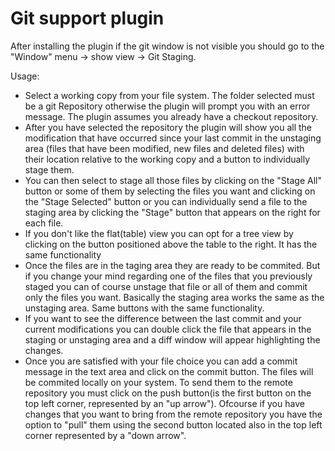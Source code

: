 # Git support plugin


After installing the plugin if the git window is not visible you should go to the "Window" menu -> show view -> Git Staging.

Usage:
- Select a working copy from your file system. The folder
selected must be a git Repository otherwise the plugin will prompt
you with an error message. The plugin assumes you already have a
checkout repository.
- After you have selected the repository the
plugin will show you all the modification that have occurred since
your last commit in the unstaging area (files that have been
modified, new files and deleted files) with their location
relative to the working copy and a button to individually stage
them.
- You can then select to stage all those files by
clicking on the "Stage All" button or some of them by selecting
the files you want and clicking on the "Stage Selected" button or
you can individually send a file to the staging area by clicking
the "Stage" button that appears on the right for each file.
- If you don't like the flat(table) view you can opt for a tree view
by clicking on the button positioned above the table to the
right. It has the same functionality
- Once the files are in the taging area they are ready to be commited. But if you change
your mind regarding one of the files that you previously staged
you can of course unstage that file or all of them and commit
only the files you want. Basically the staging area works the
same as the unstaging area. Same buttons with the same
functionality.
- If you want to see the difference between the
last commit and your current modifications you can double click
the file that appears in the staging or unstaging area and a diff
window will appear highlighting the changes.
- Once you are
satisfied with your file choice you can add a commit message in
the text area and click on the commit button. The files will be
commited locally on your system. To send them to the remote
repository you must click on the push button(is the first button
on the top left corner, represented by an "up arrow"). Ofcourse if
you have changes that you want to bring from the remote
repository you have the option to "pull" them using the second
button located also in the top left corner represented by a "down
arrow".
